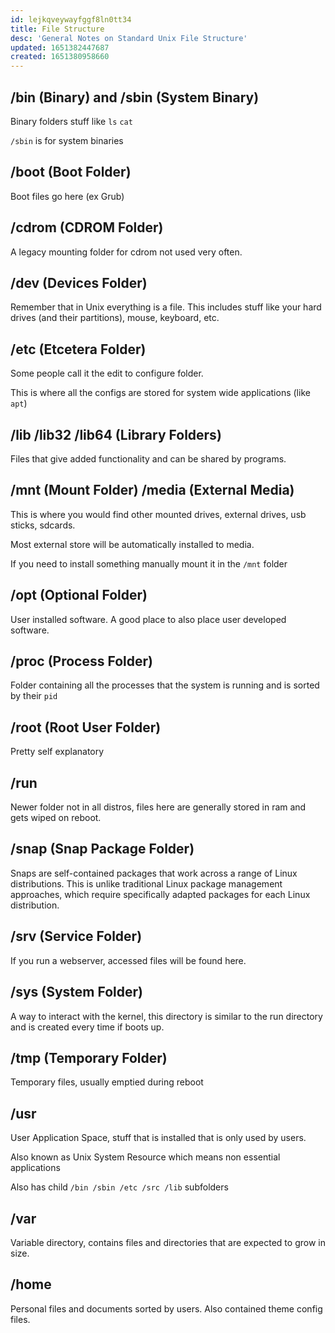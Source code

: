 ```yaml
---
id: lejkqveywayfggf8ln0tt34
title: File Structure
desc: 'General Notes on Standard Unix File Structure'
updated: 1651382447687
created: 1651380958660
---
```

## /bin (Binary) and /sbin (System Binary)

Binary folders stuff like `ls` `cat`

`/sbin` is for system binaries

## /boot (Boot Folder)

Boot files go here (ex Grub)

## /cdrom (CDROM Folder)

A legacy mounting folder for cdrom not used very often.

## /dev (Devices Folder)

Remember that in Unix everything is a file. This includes stuff like your hard drives (and their partitions), mouse, keyboard, etc.

## /etc (Etcetera Folder)

Some people call it the edit to configure folder.

This is where all the configs are stored for system wide applications (like `apt`)

## /lib /lib32 /lib64 (Library Folders)

Files that give added functionality and can be shared by programs.

## /mnt (Mount Folder) /media (External Media)

This is where you would find other mounted drives, external drives, usb sticks, sdcards.

Most external store will be automatically installed to media.

If you need to install something manually mount it in the `/mnt` folder

## /opt (Optional Folder)

User installed software. A good place to also place user developed software.

## /proc (Process Folder)

Folder containing all the processes that the system is running and is sorted by their `pid`

## /root (Root User Folder)

Pretty self explanatory

## /run

Newer folder not in all distros, files here are generally stored in ram and gets wiped on reboot.

## /snap (Snap Package Folder)

Snaps are self-contained packages that work across a range of Linux distributions. This is unlike traditional Linux package management approaches, which require specifically adapted packages for each Linux distribution.

## /srv (Service Folder)

If you run a webserver, accessed files will be found here.

## /sys (System Folder)

A way to interact with the kernel, this directory is similar to the run directory and is created every time if boots up.

## /tmp (Temporary Folder)

Temporary files, usually emptied during reboot

## /usr

User Application Space, stuff that is installed that is only used by users.

Also known as Unix System Resource which means non essential applications

Also has child `/bin /sbin /etc /src /lib` subfolders

## /var

Variable directory, contains files and directories that are expected to grow in size.

## /home

Personal files and documents sorted by users. Also contained theme config files.
